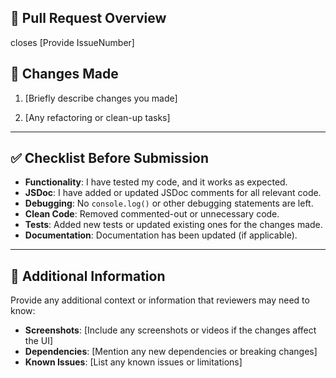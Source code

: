 ## 📄 **Pull Request Overview**

closes [Provide IssueNumber]

## 🔧 **Changes Made**

1. [Briefly describe changes you made]

2. [Any refactoring or clean-up tasks]

---

## ✅ **Checklist Before Submission**

- **Functionality**: I have tested my code, and it works as expected.
- **JSDoc**: I have added or updated JSDoc comments for all relevant code.
- **Debugging**: No `console.log()` or other debugging statements are left.
- **Clean Code**: Removed commented-out or unnecessary code.
- **Tests**: Added new tests or updated existing ones for the changes made.
- **Documentation**: Documentation has been updated (if applicable).

---

## 📝 **Additional Information**

Provide any additional context or information that reviewers may need to know:

- **Screenshots**: [Include any screenshots or videos if the changes affect the UI]
- **Dependencies**: [Mention any new dependencies or breaking changes]
- **Known Issues**: [List any known issues or limitations]
